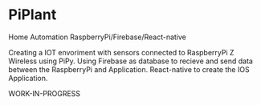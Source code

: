 # PiPlant
Home Automation RaspberryPi/Firebase/React-native

Creating a IOT envoriment with sensors connected to RaspberryPi Z Wireless using PiPy.
Using Firebase as database to recieve and send data between the RaspberryPi and Application.
React-native to create the IOS Application.

WORK-IN-PROGRESS

